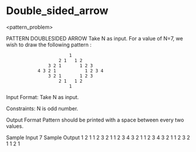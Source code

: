 # Double_sided_arrow
&lt;pattern_problem>


PATTERN DOUBLESIDED ARROW
Take N as input. For a value of N=7, we wish to draw the following pattern :

                            1 
                        2 1   1 2 
                    3 2 1       1 2 3 
                4 3 2 1           1 2 3 4 
                    3 2 1       1 2 3 
                        2 1   1 2 
                            1 
Input Format:
Take N as input.

Constraints:
N is odd number.

Output Format
Pattern should be printed with a space between every two values.

Sample Input
7
Sample Output
            1 
        2 1   1 2 
    3 2 1       1 2 3 
4 3 2 1           1 2 3 4 
    3 2 1       1 2 3 
        2 1   1 2 
            1 
